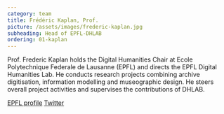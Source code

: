 ```yaml
---
category: team
title: Frédéric Kaplan, Prof.
picture: /assets/images/frederic-kaplan.jpg
subheading: Head of EPFL-DHLAB
ordering: 01-kaplan
---
```


Prof. Frederic Kaplan holds the Digital Humanities Chair at Ecole Polytechnique Federale de Lausanne (EPFL) and directs the EPFL Digital Humanities Lab. He conducts research projects combining archive digitisation, information modelling and museographic design. He steers overall project activities and supervises the contributions of DHLAB.

[EPFL profile](https://people.epfl.ch/frederic.kaplan?lang=en)  [Twitter](https://twitter.com/frederickaplan?lang=en)

<!-- He is currently working on the « Venice Time Machine », an international project in collaboration with the Ca’Foscari University in Venice, aiming to model the evolution and history of Venice over a 1000 year period. -->